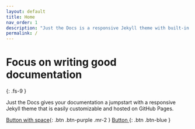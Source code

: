 ```yaml
---
layout: default
title: Home
nav_order: 1
description: "Just the Docs is a responsive Jekyll theme with built-in search that is easily customizable and hosted on GitHub Pages."
permalink: /
---
```


# Focus on writing good documentation
{: .fs-9 }

Just the Docs gives your documentation a jumpstart with a responsive Jekyll theme that is easily customizable and hosted on GitHub Pages.

[Button with space](http://example.com/){: .btn .btn-purple .mr-2 }
[Button ](http://example.com/){: .btn .btn-blue }
